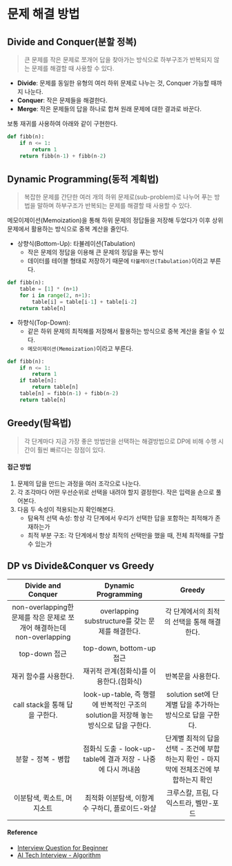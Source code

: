 # 문제 해결 방법

## Divide and Conquer(분할 정복)

> 큰 문제를 작은 문제로 쪼개어 답을 찾아가는 방식으로 하부구조가 반복되지 않는 문제를 해결할 때 사용할 수 있다.

- **Divide**: 문제를 동일한 유형의 여러 하위 문제로 나누는 것, Conquer 가능할 때까지 나눈다.
- **Conquer**: 작은 문제들을 해결한다.
- **Merge**: 작은 문제들의 답을 하나로 합쳐 원래 문제에 대한 결과로 바꾼다.

보통 재귀를 사용하여 아래와 같이 구현한다.
```python
def fibb(n):
    if n <= 1:
        return 1
    return fibb(n-1) + fibb(n-2)
```

## Dynamic Programming(동적 계획법)

> 복잡한 문제를 간단한 여러 개의 하위 문제로(sub-problem)로 나누어 푸는 방법을 말하며 하부구조가 반복되는 문제를 해결할 때 사용할 수 있다.

메모이제이션(Memoization)을 통해 하위 문제의 정답들을 저장해 두었다가 이후 상위 문제에서 활용하는 방식으로 중복 계산을 줄인다.
- 상향식(Bottom-Up): 타뷸레이션(Tabulation)
    - 작은 문제의 정답을 이용해 큰 문제의 정답을 푸는 방식
    - 데이터를 테이블 형태로 저장하기 때문에 `타뷸레이션(Tabulation)`이라고 부른다.
```python
def fibb(n):
    table = [1] * (n+1)
    for i in range(2, n+1):
        table[i] = table[i-1] + table[i-2]
    return table[n]
```
- 하향식(Top-Down): 
    - 같은 하위 문제의 최적해를 저장해서 활용하는 방식으로 중복 계산을 줄일 수 있다.
    - `메모이제이션(Memoization)`이라고 부른다.
```python
def fibb(n):
    if n <= 1:
        return 1
    if table[n]:
        return table[n]
    table[n] = fibb(n-1) + fibb(n-2)
    return table[n]
```
## Greedy(탐욕법)

> 각 단계마다 지금 가장 좋은 방법만을 선택하는 해결방법으로 DP에 비해 수행 시간이 훨씬 빠르다는 장점이 있다.

#### 접근 방법
1. 문제의 답을 만드는 과정을 여러 조각으로 나눈다.
2. 각 조각마다 어떤 우선순위로 선택을 내려야 할지 결정한다. 작은 입력을 손으로 풀어본다.
3. 다음 두 속성이 적용되는지 확인해본다.
    - 탐욕적 선택 속성: 항상 각 단계에서 우리가 선택한 답을 포함하는 최적해가 존재하는가
    - 최적 부분 구조: 각 단계에서 항상 최적의 선택만을 했을 때, 전체 최적해를 구할 수 있는가

## DP vs Divide&Conquer vs Greedy

|Divide and Conquer|Dynamic Programming|Greedy|
|:---:|:---:|:---:|
|non-overlapping한 문제를 작은 문제로 쪼개어 해결하는데 non-overlapping|overlapping substructure를 갖는 문제를 해결한다.|각 단계에서의 최적의 선택을 통해 해결한다.|
|top-down 접근|top-down, bottom-up 접근||
|재귀 함수를 사용한다.|재귀적 관계(점화식)를 이용한다.(점화식)|반복문을 사용한다.|
|call stack을 통해 답을 구한다.|look-up-table, 즉 행렬에 반복적인 구조의 solution을 저장해 놓는 방식으로 답을 구한다.|solution set에 단계별 답을 추가하는 방식으로 답을 구한다.|
|분할 - 정복 - 병합|점화식 도출 - look-up-table에 결과 저장 - 나중에 다시 꺼내씀|단계별 최적의 답을 선택 - 조건에 부합하는지 확인 - 마지막에 전체조건에 부합하는지 확인|
|이분탐색, 퀵소트, 머지소트|최적화 이분탐색, 이항계수 구하디, 플로이드-와샬|크루스칼, 프림, 다익스트라, 벨만-포드|

#### Reference
- [Interview Question for Beginner](https://github.com/JaeYeopHan/Interview_Question_for_Beginner/blob/master/Algorithm/README.md)
- [AI Tech Interview - Algorithm](https://github.com/boostcamp-ai-tech-4/ai-tech-interview/blob/main/answers/8-algorithm.md)